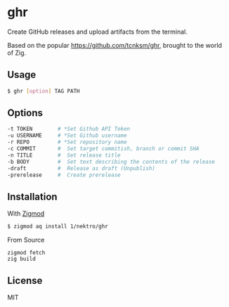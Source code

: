 # ghr

Create GitHub releases and upload artifacts from the terminal.

Based on the popular https://github.com/tcnksm/ghr, brought to the world of Zig.

## Usage
```sh
$ ghr [option] TAG PATH
```

## Options
```sh
-t TOKEN        # *Set Github API Token
-u USERNAME     # *Set Github username
-r REPO         # *Set repository name
-c COMMIT       #  Set target commitish, branch or commit SHA
-n TITLE        #  Set release title
-b BODY         #  Set text describing the contents of the release
-draft          #  Release as draft (Unpublish)
-prerelease     #  Create prerelease
```

## Installation
With [Zigmod](https://github.com/nektro/zigmod)
```sh
$ zigmod aq install 1/nektro/ghr
```

From Source
```
zigmod fetch
zig build
```

## License
MIT
